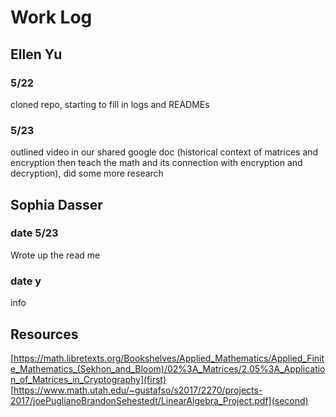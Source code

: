 # Work Log

## Ellen Yu

### 5/22

cloned repo, starting to fill in logs and READMEs

### 5/23

outlined video in our shared google doc (historical context of matrices and encryption then teach the math and its connection with encryption and decryption), did some more research


## Sophia Dasser

### date 5/23

Wrote up the read me

### date y

info

## Resources

[https://math.libretexts.org/Bookshelves/Applied_Mathematics/Applied_Finite_Mathematics_(Sekhon_and_Bloom)/02%3A_Matrices/2.05%3A_Application_of_Matrices_in_Cryptography](first)
[https://www.math.utah.edu/~gustafso/s2017/2270/projects-2017/joePuglianoBrandonSehestedt/LinearAlgebra_Project.pdf](second)
